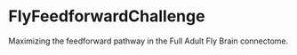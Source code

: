 # FlyFeedforwardChallenge
 Maximizing the feedforward pathway in the Full Adult Fly Brain connectome.
